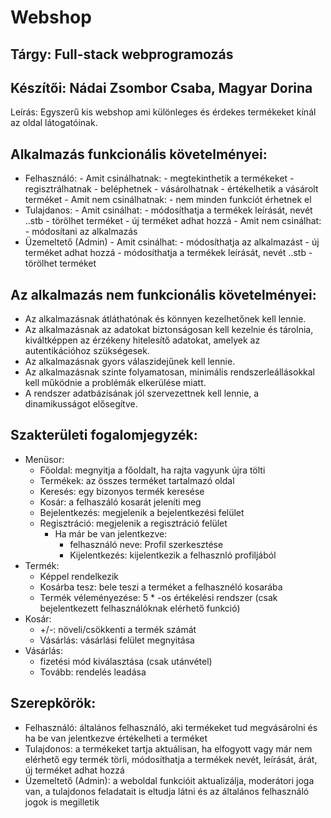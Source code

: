 # Webshop
## Tárgy: Full-stack webprogramozás 
## Készítői: Nádai Zsombor Csaba, Magyar Dorina

Leírás: Egyszerű kis webshop ami különleges és érdekes termékeket kínál az oldal látogatóinak.

## Alkalmazás funkcionális követelményei:

* Felhasználó:
      - Amit csinálhatnak:
        - megtekinthetik a termékeket
        - regisztrálhatnak
        - beléphetnek
        - vásárolhatnak
        - értékelhetik a vásárolt terméket
      - Amit nem csinálhatnak:
        - nem minden funkciót érhetnek el
* Tulajdanos:
      - Amit csinálhat:
        - módosíthatja a termékek leírását, nevét ..stb
        - törölhet terméket
        - új terméket adhat hozzá
      - Amit nem csinálhat:
        - módosítani az alkalmazás
* Üzemeltető (Admin)
      - Amit csinálhat:
        - módosíthatja az alkalmazást
        - új terméket adhat hozzá
        - módosíthatja a termékek leírását, nevét ..stb
        - törölhet terméket
        
## Az alkalmazás nem funkcionális követelményei:

* Az alkalmazásnak átláthatónak és könnyen kezelhetőnek kell lennie.
* Az alkalmazásnak az adatokat biztonságosan kell kezelnie és tárolnia, kiváltképpen az érzékeny hitelesítő adatokat, amelyek az autentikációhoz szükségesek.
* Az alkalmazásnak gyors válaszidejűnek kell lennie.
* Az alkalmazásnak szinte folyamatosan, minimális rendszerleállásokkal kell működnie a problémák elkerülése miatt.
* A rendszer adatbázisának jól szervezettnek kell lennie, a dinamikusságot elősegítve.

## Szakterületi fogalomjegyzék:

* Menüsor:
     - Főoldal: megnyitja a főoldalt, ha rajta vagyunk újra tölti
     - Termékek: az összes terméket tartalmazó oldal
     - Keresés: egy bizonyos termék keresése
     - Kosár: a felhaszáló kosarát jeleníti meg
     - Bejelentkezés: megjelenik a bejelentkezési felület
     - Regisztráció: megjelenik a regisztráció felület
        - Ha már be van jelentkezve: 
             - felhasználó neve: Profil szerkesztése
             - Kijelentkezés: kijelentkezik a felhasznló profiljából
* Termék:
     - Képpel rendelkezik
     - Kosárba tesz: bele teszi a terméket a felhasznéló kosarába
     - Termék véleményezése: 5 * -os értékelési rendszer (csak bejelentkezett felhasználóknak elérhető funkció)
* Kosár:
     - +/-: növeli/csökkenti a termék számát
     - Vásárlás: vásárlási felület megnyitása
* Vásárlás:
     - fizetési mód kiválasztása (csak utánvétel)
     - Tovább: rendelés leadása

## Szerepkörök:

* Felhasználó: általános felhasználó, aki termékeket tud megvásárolni és ha be van jelentkezve értékelheti a terméket
* Tulajdonos: a termékeket tartja aktuálisan, ha elfogyott vagy már nem elérhető egy termék törli, módosíthatja a termékek nevét, leírását, árát, új terméket adhat hozzá
* Üzemeltető (Admin): a weboldal funkcióit aktualizálja, moderátori joga van, a tulajdonos feladatait is eltudja látni és az általános felhasználó jogok is megilletik

